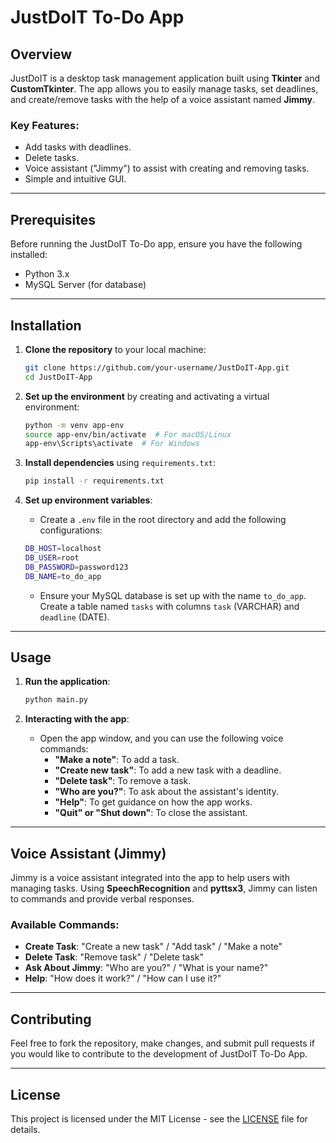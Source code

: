 # JustDoIT To-Do App

## Overview
JustDoIT is a desktop task management application built using **Tkinter** and **CustomTkinter**. The app allows you to easily manage tasks, set deadlines, and create/remove tasks with the help of a voice assistant named **Jimmy**.

### Key Features:
- Add tasks with deadlines.
- Delete tasks.
- Voice assistant ("Jimmy") to assist with creating and removing tasks.
- Simple and intuitive GUI.

---

## Prerequisites
Before running the JustDoIT To-Do app, ensure you have the following installed:

- Python 3.x
- MySQL Server (for database)

---

## Installation

1. **Clone the repository** to your local machine:

    ```bash
    git clone https://github.com/your-username/JustDoIT-App.git
    cd JustDoIT-App
    ```

2. **Set up the environment** by creating and activating a virtual environment:

    ```bash
    python -m venv app-env
    source app-env/bin/activate  # For macOS/Linux
    app-env\Scripts\activate  # For Windows
    ```

3. **Install dependencies** using `requirements.txt`:

    ```bash
    pip install -r requirements.txt
    ```

4. **Set up environment variables**:
    - Create a `.env` file in the root directory and add the following configurations:

    ```bash
    DB_HOST=localhost
    DB_USER=root
    DB_PASSWORD=password123
    DB_NAME=to_do_app
    ```

    - Ensure your MySQL database is set up with the name `to_do_app`. Create a table named `tasks` with columns `task` (VARCHAR) and `deadline` (DATE).

---

## Usage

1. **Run the application**:

    ```bash
    python main.py
    ```

2. **Interacting with the app**:
    - Open the app window, and you can use the following voice commands:
        - **"Make a note"**: To add a task.
        - **"Create new task"**: To add a new task with a deadline.
        - **"Delete task"**: To remove a task.
        - **"Who are you?"**: To ask about the assistant's identity.
        - **"Help"**: To get guidance on how the app works.
        - **"Quit" or "Shut down"**: To close the assistant.

---

## Voice Assistant (Jimmy)

Jimmy is a voice assistant integrated into the app to help users with managing tasks. Using **SpeechRecognition** and **pyttsx3**, Jimmy can listen to commands and provide verbal responses.

### Available Commands:
- **Create Task**: "Create a new task" / "Add task" / "Make a note"
- **Delete Task**: "Remove task" / "Delete task"
- **Ask About Jimmy**: "Who are you?" / "What is your name?"
- **Help**: "How does it work?" / "How can I use it?"

---

## Contributing

Feel free to fork the repository, make changes, and submit pull requests if you would like to contribute to the development of JustDoIT To-Do App.

---

## License

This project is licensed under the MIT License - see the [LICENSE](LICENSE) file for details.
